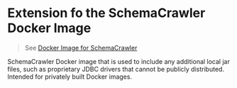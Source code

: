 # Extension fo the SchemaCrawler Docker Image

> See [Docker Image for SchemaCrawler](https://github.com/sualeh/SchemaCrawler-Docker)

SchemaCrawler Docker image that is used to include any additional local jar files, such as proprietary JDBC drivers that cannot be publicly distributed. Intended for privately built Docker images.
